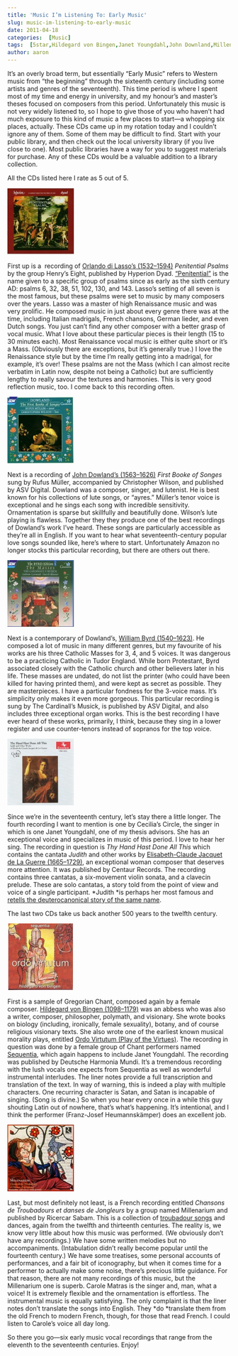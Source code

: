```yaml
---
title: 'Music I’m Listening To: Early Music'
slug: music-im-listening-to-early-music
date: 2011-04-18
categories:  [Music]
tags:  [5star,Hildegard von Bingen,Janet Youngdahl,John Downland,Millenarium,Orlando di Lasso,Sequentia,William Byrd]
author: aaron
---
```


It’s an overly broad term, but essentially “Early Music” refers to Western music from “the beginning” through the sixteenth century (including some artists and genres of the seventeenth). This time period is where I spent most of my time and energy in university, and my honour’s and master’s theses focused on composers from this period. Unfortunately this music is not very widely listened to, so I hope to give those of you who haven’t had much exposure to this kind of music a few places to start—a whopping six places, actually. These CDs came up in my rotation today and I couldn’t ignore any of them. Some of them may be difficult to find. Start with your public library, and then check out the local university library (if you live close to one). Most public libraries have a way for you to suggest materials for purchase. Any of these CDs would be a valuable addition to a library collection.

All the CDs listed here I rate as 5 out of 5.

![](cover7-150x150.jpg "Penitential Psalms")

First up is a  recording of [Orlando di Lasso’s (1532–1594)](http://en.wikipedia.org/wiki/Orlando_di_Lasso "Wikipedia") *Penitential Psalms* by the group Henry’s Eight, published by Hyperion Dyad. [“Penitential”](http://en.wikipedia.org/wiki/Penitential_psalms "Wikipedia") is the name given to a specific group of psalms since as early as the sixth century AD: psalms 6, 32, 38, 51, 102, 130, and 143. Lasso’s setting of all seven is the most famous, but these psalms were set to music by many composers over the years. Lasso was a master of high Renaissance music and was very prolific. He composed music in just about every genre there was at the time, including Italian madrigals, French chansons, German lieder, and even Dutch songs. You just can’t find any other composer with a better grasp of vocal music. What I love about these particular pieces is their length (15 to 30 minutes each). Most Renaissance vocal music is either quite short or it’s a Mass. (Obviously there are exceptions, but it’s generally true.) I love the Renaissance style but by the time I’m really getting into a madrigal, for example, it’s over! These psalms are not the Mass (which I can almost recite verbatim in Latin now, despite not being a Catholic) but are sufficiently lengthy to really savour the textures and harmonies. This is very good reflection music, too. I come back to this recording often.

![](cover8-150x150.jpg "John Dowland")

Next is a recording of [John Dowland’s (1563–1626)](http://en.wikipedia.org/wiki/John_Downland "Wikipedia") *First Booke of Songes* sung by Rufus Müller, accompanied by Christopher Wilson, and published by ASV Digital. Dowland was a composer, singer, and lutenist. He is best known for his collections of lute songs, or “ayres.” Müller’s tenor voice is exceptional and he sings each song with incredible sensitivity. Ornamentation is sparse but skillfully and beautifully done. Wilson’s lute playing is flawless. Together they they produce one of the best recordings of Dowland’s work I’ve heard. These songs are particularly accessible as they’re all in English. If you want to hear what seventeenth-century popular love songs sounded like, here’s where to start. Unfortunately Amazon no longer stocks this particular recording, but there are others out there.

![](cover9-150x150.jpg "Byrd's Masses")

Next is a contemporary of Dowland’s, [William Byrd (1540–1623)](http://en.wikipedia.org/wiki/William_byrd "Wikipedia"). He composed a lot of music in many different genres, but my favourite of his works are his three Catholic Masses for 3, 4, and 5 voices. It was dangerous to be a practicing Catholic in Tudor England. While born Protestant, Byrd associated closely with the Catholic church and other believers later in his life. These masses are undated, do not list the printer (who could have been killed for having printed them), and were kept as secret as possible. They are masterpieces. I have a particular fondness for the 3-voice mass. It’s simplicity only makes it even more gorgeous. This particular recording is sung by The Cardinall’s Musick, is published by ASV Digital, and also includes three exceptional organ works. This is the best recording I have ever heard of these works, primarily, I think, because they sing in a lower register and use counter-tenors instead of sopranos for the top voice.

![](cover10-150x150.jpg "Thy Hand Hast Done All This")

Since we’re in the seventeenth century, let’s stay there a little longer. The fourth recording I want to mention is one by Cecilia’s Circle, the singer in which is one Janet Youngdahl, one of my thesis advisors. She has an exceptional voice and specializes in music of this period. I love to hear her sing. The recording in question is *Thy Hand Hast Done All This* which contains the cantata *Judith* and other works by [Elisabeth-Claude Jacquet de La Guerre (1665–1729)](http://en.wikipedia.org/wiki/Jacquet_de_la_Guerre "Wikipedia"), an exceptional woman composer that deserves more attention. It was published by Centaur Records. The recording contains three cantatas, a six-movement violin sonata, and a clavecin prelude. These are solo cantatas, a story told from the point of view and voice of a single participant. *Judith *is perhaps her most famous and [retells the deuterocanonical story of the same name](http://en.wikipedia.org/wiki/Judith "Wikipedia").

The last two CDs take us back another 500 years to the twelfth century.

![](cover11-150x150.jpg "Ordo Virtutum")

First is a sample of Gregorian Chant, composed again by a female composer. [Hildegard von Bingen (1098–1179)](http://en.wikipedia.org/wiki/Hildegard_of_Bingen "Wikipedia") was an abbess who was also a writer, composer, philosopher, polymath, and visionary. She wrote books on biology (including, ironically, female sexuality), botany, and of course religious visionary texts. She also wrote one of the earliest known musical morality plays, entitled [Ordo Virtutum (Play of the Virtues)](http://en.wikipedia.org/wiki/Ordo_virtutum "Wikipedia"). The recording in question was done by a female group of Chant performers named [Sequentia](http://en.wikipedia.org/wiki/Sequentia_(music_group) "Wikipedia"), which again happens to include Janet Youngdahl. The recording was published by Deutsche Harmonia Mundi. It’s a tremendous recording with the lush vocals one expects from Sequentia as well as wonderful instrumental interludes. The liner notes provide a full transcription and translation of the text. In way of warning, this is indeed a play with multiple characters. One recurring character is Satan, and Satan is incapable of singing. (Song is divine.) So when you hear every once in a while this guy shouting Latin out of nowhere, that’s what’s happening. It’s intentional, and I think the performer (Franz-Josef Heumannskämper) does an excellent job.

![](cover12-150x150.jpg "Ars Trobar")

Last, but most definitely not least, is a French recording entitled *Chansons de Troubadours et danses de Jongleurs* by a group named Millenarium and published by Ricercar Sabam. This is a collection of [troubadour songs](http://en.wikipedia.org/wiki/Troubadour "Wikipedia") and dances, again from the twelfth and thirteenth centuries. The reality is, we know very little about how this music was performed. (We obviously don’t have any recordings.) We have some written melodies but no accompaniments. (Intabulation didn’t really become popular until the fourteenth century.) We have some treatises, some personal accounts of performances, and a fair bit of iconography, but when it comes time for a performer to actually make some noise, there’s precious little guidance. For that reason, there are not many recordings of this music, but the Millenarium one is superb. Carole Matras is the singer and, man, what a voice! It is extremely flexible and the ornamentation is effortless. The instrumental music is equally satisfying. The only complaint is that the liner notes don’t translate the songs into English. They *do *translate them from the old French to modern French, though, for those that read French. I could listen to Carole’s voice all day long.

So there you go—six early music vocal recordings that range from the eleventh to the seventeenth centuries. Enjoy!
